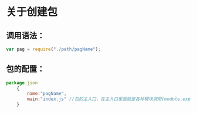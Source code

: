 # 关于创建包
## 调用语法：
``` js
var pag = require("./path/pagName");
```

## 包的配置：
``` js
package.json
    {
        name:"pagName",
        main:"index.js" //包的主入口，在主入口里面就是各种模块调用(module.exports导出，同样require引入)
    }
```


